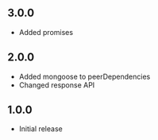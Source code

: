 ## 3.0.0
- Added promises

## 2.0.0
- Added mongoose to peerDependencies
- Changed response API

## 1.0.0
- Initial release
